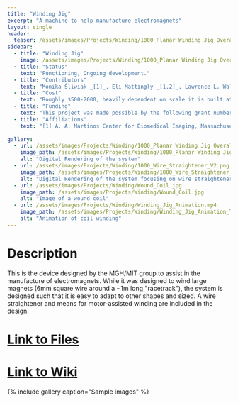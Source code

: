 ```yaml
---
title: "Winding Jig"
excerpt: "A machine to help manufacture electromagnets"
layout: single
header:
  teaser: /assets/images/Projects/Winding/1000_Planar Winding Jig Overall Assembly_V2.png
sidebar:
  - title: "Winding Jig"
    image: /assets/images/Projects/Winding/1000_Planar Winding Jig Overall Assembly_V2.png
  - title: "Status"
    text: "Functioning, Ongoing development."
  - title: "Contributors"
    text: "Monika Śliwiak _[1]_, Eli Mattingly _[1,2]_, Lawrence L. Wald _[2,3]_ "
  - title: "Cost"
    text: "Roughly $500-2000, heavily dependent on scale it is built at, and how the winding plates are manufactured"    
  - title: "Funding"
    text: "This project was made possible by the following grant numbers: NIBIB U01EB025121 NIMH R24106053 and NSF GRFP 1122374"
  - title: "Affiliations"
    text: "[1] A. A. Martinos Center for Biomedical Imaging, Massachusetts General Hospital, Charlestown, MA [2] MIT-Havard Medical School Health Sciences & Technology, Cambridge, MA, [3] Harvard Medical School, Boston, MA "
    
gallery:
  - url: /assets/images/Projects/Winding/1000_Planar Winding Jig Overall Assembly_V2.png
    image_path: /assets/images/Projects/Winding/1000_Planar Winding Jig Overall Assembly_V2.png
    alt: "Digital Rendering of the system"
  - url: /assets/images/Projects/Winding/1000_Wire_Straightener_V2.png
    image_path: /assets/images/Projects/Winding/1000_Wire_Straightener_V2.png
    alt: "Digital Rendering of the system focusing on wire straightener"
  - url: /assets/images/Projects/Winding/Wound_Coil.jpg
    image_path: /assets/images/Projects/Winding/Wound_Coil.jpg
    alt: "Image of a wound coil"
  - url: /assets/images/Projects/Winding/Winding_Jig_Animation.mp4
    image_path: /assets/images/Projects/Winding/Winding_Jig_Animation_Thumbnail.png
    alt: "Animation of coil winding"    
---
```


# Description
This is the device designed by the MGH/MIT group to assist in the manufacture of electromagnets. While it was designed to wind large magnets (6mm square wire around a ~1m long "racetrack"), the system is designed such that it is easy to adapt to other shapes and sized. A wire straightener and means for motor-assisted winding are included in the design.
# [Link to Files](https://github.com/OS-MPI/Winding-Jig)
# [Link to Wiki](https://github.com/OS-MPI/Winding-Jig/wiki)
{% include gallery caption="Sample images" %}
